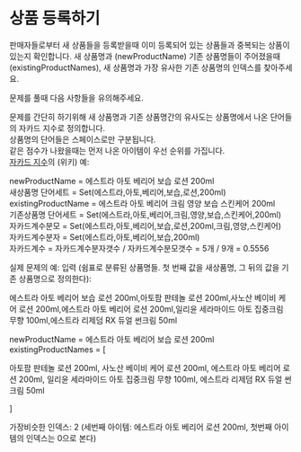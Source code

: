 # 상품 등록하기

판매자들로부터 새 상품들을 등록받을때 이미 등록되어 있는 상품들과 중복되는 상품이 있는지 확인합니다.
새 상품명과 (newProductName) 기존 상품명들이 주어졌을때 (existingProductNames), 새 상품명과 가장 유사한 기존 상품명의 인덱스를 찾아주세요.

문제를 풀때 다음 사항들을 유의해주세요.

문제를 간단히 하기위해 새 상품명과 기존 상품명간의 유사도는 상품명에서 나온 단어들의 자카드 지수로 정의합니다.  
상품명의 단어들은 스페이스로만 구분됩니다.  
같은 점수가 나왔을때는 먼저 나온 아이템이 우선 순위를 가집니다.  
[자카드 지수](https://ko.wikipedia.org/wiki/%EC%9E%90%EC%B9%B4%EB%93%9C_%EC%A7%80%EC%88%98)의 (위키) 예:  

newProductName = 에스트라 아토 베리어 보습 로션 200ml  
새상품명 단어세트 = Set(에스트라,아토,베리어,보습,로션,200ml)  
existingProductName = 에스트라 아토 베리어 크림 영양 보습 스킨케어 200ml  
기존상품명 단어세트 = Set(에스트라,아토,베리어,크림,영양,보습,스킨케어,200ml)   
자카드계수분모 = Set(에스트라,아토,베리어,보습,로션,200ml,크림,영양,스킨케어)  
자카드계수분자 = Set(에스트라,아토,베리어,보습,200ml)  
자카드계수 = 자카드계수분자갯수 / 자카드계수분모갯수 = 5개 / 9개 = 0.5556

실제 문제의 예:
입력 (쉼표로 분류된 상품명들. 첫 번째 값을 새상품명, 그 뒤의 값을 기존 상품명으로 정의한다): 

에스트라 아토 베리어 보습 로션 200ml,아토팜 판테놀 로션 200ml,사노산 베이비 케어 로션 200ml,에스트라 아토 베리어 로션 200ml,일리윤 세라마이드 아토 집중크림 무향 100ml,에스트라 리제덤 RX 듀얼 썬크림 50ml

newProductName = 에스트라 아토 베리어 보습 로션 200ml
existingProductNames = [

아토팜 판테놀 로션 200ml, 
사노산 베이비 케어 로션 200ml,
에스트라 아토 베리어 로션 200ml,
일리윤 세라마이드 아토 집중크림 무향 100ml,
에스트라 리제덤 RX 듀얼 썬크림 50ml

]

가장비슷한 인덱스: 2 (세번째 아이템: 에스트라 아토 베리어 로션 200ml, 첫번째 아이템의 인덱스는 0으로 본다)


